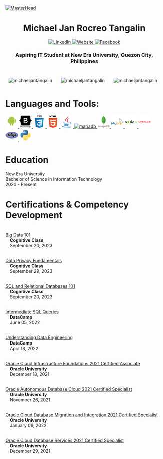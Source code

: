 [![MasterHead](https://media.licdn.com/dms/image/D5616AQEPtLILVd14eQ/profile-displaybackgroundimage-shrink_350_1400/0/1696643029457?e=1701907200&v=beta&t=eZtkO7fBOu2LrH18CyHDQQWjcqR7Sd6xjw4YiUmCzyM)](https://rishavchanda.io)
<h1 align="center">Michael Jan Rocreo Tangalin</h1>

<p align="center">
    <a href="https://www.linkedin.com/in/michael-jan-tangalin-86657b229/">
        <img src="https://img.shields.io/badge/linkedin-%230077B5.svg?style=for-the-badge&logo=linkedin&logoColor=white" alt="LinkedIn">
    </a>
    <a href="mailto: mj.tangalin2000@gmail.com">
        <img src="https://img.shields.io/badge/Gmail-D14836?style=for-the-badge&logo=gmail&logoColor=white" alt="Website">
    </a>
    <a href="https://www.facebook.com/profile.php?id=100092711776817">
        <img src="https://img.shields.io/badge/Facebook-%231877F2.svg?style=for-the-badge&logo=Facebook&logoColor=white" alt="Facebook">
    </a>
</p>



<h3 align="center">
   Aspiring IT Student at New Era University, Quezon City, Philippines 
</h3>

<br>



<div style="display: flex; flex-wrap: wrap; justify-content: center;">
    <div style="flex: 1; padding: 10px; max-width: 300px;">
        <img src="https://github-readme-stats.vercel.app/api/top-langs?username=michaeljantangalin&show_icons=true&locale=en&layout=compact" alt="michaeljantangalin" />
    </div>
    <div style="flex: 1; padding: 10px; max-width: 300px;">
        <img src="https://github-readme-stats.vercel.app/api?username=michaeljantangalin&show_icons=true&locale=en" alt="michaeljantangalin" />
    </div>
    <div style="flex: 1; padding: 10px; max-width: 300px;">
        <img src="https://github-readme-streak-stats.herokuapp.com/?user=michaeljantangalin&" alt="michaeljantangalin" />
    </div>
</div>


<h1 align="left">Languages and Tools:</h1>
<p align="left"> <a href="https://developer.android.com" target="_blank" rel="noreferrer"> <img src="https://raw.githubusercontent.com/devicons/devicon/master/icons/android/android-original-wordmark.svg" alt="android" width="40" height="40"/> </a> <a href="https://getbootstrap.com" target="_blank" rel="noreferrer"> <img src="https://raw.githubusercontent.com/devicons/devicon/master/icons/bootstrap/bootstrap-plain-wordmark.svg" alt="bootstrap" width="40" height="40"/> </a> <a href="https://www.w3schools.com/css/" target="_blank" rel="noreferrer"> <img src="https://raw.githubusercontent.com/devicons/devicon/master/icons/css3/css3-original-wordmark.svg" alt="css3" width="40" height="40"/> </a> <a href="https://www.w3.org/html/" target="_blank" rel="noreferrer"> <img src="https://raw.githubusercontent.com/devicons/devicon/master/icons/html5/html5-original-wordmark.svg" alt="html5" width="40" height="40"/> </a> <a href="https://www.java.com" target="_blank" rel="noreferrer"> <img src="https://raw.githubusercontent.com/devicons/devicon/master/icons/java/java-original.svg" alt="java" width="40" height="40"/> </a> <a href="https://mariadb.org/" target="_blank" rel="noreferrer"> <img src="https://www.vectorlogo.zone/logos/mariadb/mariadb-icon.svg" alt="mariadb" width="40" height="40"/> </a> <a href="https://www.mongodb.com/" target="_blank" rel="noreferrer"> <img src="https://raw.githubusercontent.com/devicons/devicon/master/icons/mongodb/mongodb-original-wordmark.svg" alt="mongodb" width="40" height="40"/> </a> <a href="https://www.mysql.com/" target="_blank" rel="noreferrer"> <img src="https://raw.githubusercontent.com/devicons/devicon/master/icons/mysql/mysql-original-wordmark.svg" alt="mysql" width="40" height="40"/> </a> <a href="https://nodejs.org" target="_blank" rel="noreferrer"> <img src="https://raw.githubusercontent.com/devicons/devicon/master/icons/nodejs/nodejs-original-wordmark.svg" alt="nodejs" width="40" height="40"/> </a> <a href="https://www.oracle.com/" target="_blank" rel="noreferrer"> <img src="https://raw.githubusercontent.com/devicons/devicon/master/icons/oracle/oracle-original.svg" alt="oracle" width="40" height="40"/> </a> <a href="https://www.php.net" target="_blank" rel="noreferrer"> <img src="https://raw.githubusercontent.com/devicons/devicon/master/icons/php/php-original.svg" alt="php" width="40" height="40"/> </a> <a href="https://www.python.org" target="_blank" rel="noreferrer"> <img src="https://raw.githubusercontent.com/devicons/devicon/master/icons/python/python-original.svg" alt="python" width="40" height="40"/> </a> </p>

<h1 align="left">Education</h1>
<p align="left">New Era University <br>
    Bachelor of Science in Information Technology <br>
2020 - Present <br></p>

<h1 align="left">Certifications & Competency Development</h1>

<p align ="left">
&emsp;<a href="https://courses.cognitiveclass.ai/certificates/d1e5ab1d31cc4ecdba6beffd414bf145"><br>Big Data 101</a> <br>
&emsp;<b>Cognitive Class</b><br>
&emsp;September 20, 2023
    
<a href="https://courses.cognitiveclass.ai/certificates/fba705c74904411cafc42a2982036223"><br>Data Privacy Fundamentals
</a><br>
&emsp;<b>Cognitive Class</b><br>
&emsp;September 29, 2023

<a href="https://courses.cognitiveclass.ai/certificates/c9294117bd0f4d398e5129739672a1d3"><br>SQL and Relational Databases 101</a> <br>
&emsp;<b>Cognitive Class</b><br>
&emsp;September 20, 2023

&emsp;<a href="https://www.datacamp.com/statement-of-accomplishment/course/2791d74b5eadfcd3c0b5a03999fdc10bfef9061a"><br>Intermediate SQL Queries</a> <br>
&emsp;<b>DataCamp</b><br>
&emsp;June 05, 2022<br>
    
<a href="https://www.datacamp.com/statement-of-accomplishment/course/7f0acf09d6b3ed165bbdc0357e6baa33318bd2da"><br>Understanding Data Engineering
</a><br>
&emsp;<b>DataCamp</b><br>
&emsp;April 18, 2022

&emsp;<a href="https://drive.google.com/file/d/1g9iNFkG7KHYxiQHPWAyf_gQWmyH56g2B/view?usp=sharing"><br>Oracle Cloud Infrastructure Foundations 2021 Certified Associate</a> <br>
&emsp;<b>Oracle University</b><br>
&emsp;December 18, 2021
    
<a href="https://drive.google.com/file/d/1Tx5c5v93v-mwD2WPQ8eRr3Y1Tm9cVoPg/view?usp=drive_link"><br>Oracle Autonomous Database Cloud 2021 Certified Specialist
</a><br>
&emsp;<b>Oracle University</b><br>
&emsp;November 26, 2021

<a href="https://drive.google.com/file/d/1CQkyYORgkCQ9cbO8hUn64N4LrD32ysqy/view?usp=drive_link"><br>Oracle Cloud Database Migration and Integration 2021 Certified Specialist</a> <br>
&emsp;<b>Oracle University</b><br>
&emsp;January 06, 2022

<a href="https://drive.google.com/file/d/1bIs91ApFo0d54jjkuKClBDYDPlh7OulQ/view?usp=drive_link"><br>Oracle Cloud Database Services 2021 Certified Specialist</a> <br>
&emsp;<b>Oracle University</b><br>
&emsp;December 29, 2021
</p>

<p align ="left">

</p>

<p align ="left">

</p>


